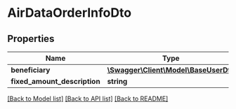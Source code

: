# AirDataOrderInfoDto

## Properties
Name | Type | Description | Notes
------------ | ------------- | ------------- | -------------
**beneficiary** | [**\Swagger\Client\Model\BaseUserDto**](BaseUserDto.md) |  | 
**fixed_amount_description** | **string** |  | [optional] 

[[Back to Model list]](../README.md#documentation-for-models) [[Back to API list]](../README.md#documentation-for-api-endpoints) [[Back to README]](../README.md)


